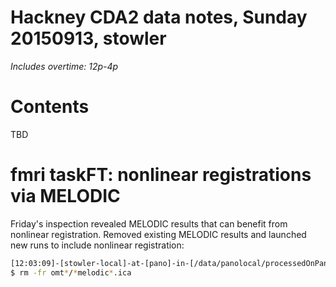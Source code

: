 # Hackney CDA2 data notes, Sunday 20150913, stowler

_Includes overtime: 12p-4p_


Contents
=================
TBD

# fmri taskFT: nonlinear registrations via MELODIC

Friday's inspection revealed MELODIC results that can benefit from nonlinear registration. Removed existing MELODIC results and launched new runs to include nonlinear registration:
```bash
[12:03:09]-[stowler-local]-at-[pano]-in-[/data/panolocal/processedOnPano-hackney/derivedData]
$ rm -fr omt*/*melodic*.ica
```
